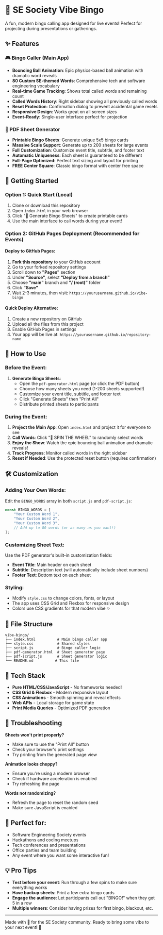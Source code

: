 # 🎯 SE Society Vibe Bingo

A fun, modern bingo calling app designed for live events! Perfect for projecting during presentations or gatherings.

## ✨ Features

### 🎮 Bingo Caller (Main App)
- **Bouncing Ball Animation**: Epic physics-based ball animation with dramatic word reveals
- **80 Custom SE-themed Words**: Comprehensive tech and software engineering vocabulary
- **Real-time Game Tracking**: Shows total called words and remaining count
- **Called Words History**: Right sidebar showing all previously called words
- **Reset Protection**: Confirmation dialog to prevent accidental game resets
- **Responsive Design**: Works great on all screen sizes
- **Event-Ready**: Single-user interface perfect for projection

### 📄 PDF Sheet Generator
- **Printable Bingo Sheets**: Generate unique 5x5 bingo cards
- **Massive Scale Support**: Generate up to 200 sheets for large events
- **Full Customization**: Customize event title, subtitle, and footer text
- **Automatic Uniqueness**: Each sheet is guaranteed to be different
- **Full-Page Optimized**: Perfect text sizing and layout for printing
- **FREE Center Square**: Classic bingo format with center free space

## 🚀 Getting Started

### Option 1: Quick Start (Local)
1. Clone or download this repository
2. Open `index.html` in your web browser
3. Click "📄 Generate Bingo Sheets" to create printable cards
4. Use the main interface to call words during your event!

### Option 2: GitHub Pages Deployment (Recommended for Events)

#### Deploy to GitHub Pages:
1. **Fork this repository** to your GitHub account
2. Go to your forked repository settings
3. Scroll down to **"Pages"** section
4. Under **"Source"**, select **"Deploy from a branch"**
5. Choose **"main"** branch and **"/ (root)"** folder
6. Click **"Save"**
7. Wait 2-3 minutes, then visit: `https://yourusername.github.io/vibe-bingo`

#### Quick Deploy Alternative:
1. Create a new repository on GitHub
2. Upload all the files from this project
3. Enable GitHub Pages in settings
4. Your app will be live at: `https://yourusername.github.io/repository-name`

## 🎯 How to Use

### Before the Event:
1. **Generate Bingo Sheets**: 
   - Open the `pdf-generator.html` page (or click the PDF button)
   - Choose how many sheets you need (1-200 sheets supported!)
   - Customize your event title, subtitle, and footer text
   - Click "Generate Sheets" then "Print All"
   - Distribute printed sheets to participants

### During the Event:
1. **Project the Main App**: Open `index.html` and project it for everyone to see
2. **Call Words**: Click "🎲 SPIN THE WHEEL" to randomly select words
3. **Enjoy the Show**: Watch the epic bouncing ball animation and dramatic reveals!
4. **Track Progress**: Monitor called words in the right sidebar
5. **Reset if Needed**: Use the protected reset button (requires confirmation)

## 🛠️ Customization

### Adding Your Own Words:
Edit the `BINGO_WORDS` array in both `script.js` and `pdf-script.js`:

```javascript
const BINGO_WORDS = [
    "Your Custom Word 1",
    "Your Custom Word 2",
    "Your Custom Word 3",
    // Add up to 80 words (or as many as you want!)
];
```

### Customizing Sheet Text:
Use the PDF generator's built-in customization fields:
- **Event Title**: Main header on each sheet
- **Subtitle**: Description text (will automatically include sheet numbers)
- **Footer Text**: Bottom text on each sheet

### Styling:
- Modify `style.css` to change colors, fonts, or layout
- The app uses CSS Grid and Flexbox for responsive design
- Colors use CSS gradients for that modern vibe ✨

## 📁 File Structure

```
vibe-bingo/
├── index.html          # Main bingo caller app
├── style.css           # Shared styles
├── script.js           # Bingo caller logic
├── pdf-generator.html  # Sheet generator page
├── pdf-script.js       # Sheet generator logic
└── README.md          # This file
```

## 🎨 Tech Stack

- **Pure HTML/CSS/JavaScript** - No frameworks needed!
- **CSS Grid & Flexbox** - Modern responsive layout
- **CSS Animations** - Smooth spinning and reveal effects
- **Web APIs** - Local storage for game state
- **Print Media Queries** - Optimized PDF generation

## 🐛 Troubleshooting

**Sheets won't print properly?**
- Make sure to use the "Print All" button
- Check your browser's print settings
- Try printing from the generated page view

**Animation looks choppy?**
- Ensure you're using a modern browser
- Check if hardware acceleration is enabled
- Try refreshing the page

**Words not randomizing?**
- Refresh the page to reset the random seed
- Make sure JavaScript is enabled

## 🎉 Perfect for:
- Software Engineering Society events
- Hackathons and coding meetups  
- Tech conferences and presentations
- Office parties and team building
- Any event where you want some interactive fun!

## 💡 Pro Tips
- **Test before your event**: Run through a few spins to make sure everything works
- **Have backup sheets**: Print a few extra bingo cards
- **Engage the audience**: Let participants call out "BINGO!" when they get 5 in a row
- **Multiple winners**: Consider having prizes for first bingo, blackout, etc.

---

Made with 💜 for the SE Society community. Ready to bring some vibe to your next event! 🚀
